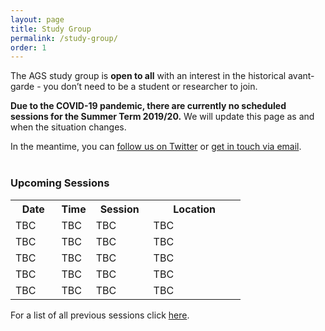 ```yaml
---
layout: page
title: Study Group
permalink: /study-group/
order: 1
---
```


The AGS study group is **open to all** with an interest in the historical avant-garde - you don’t need to be a student or researcher to join.

**Due to the COVID-19 pandemic, there are currently no scheduled sessions for the Summer Term 2019/20.** We will update this page as and when the situation changes.

In the meantime, you can <a href="https://twitter.com/agstudies" target="_blank">follow us on Twitter</a> or <a class="u-email" href="mailto:{{ site.email }}">get in touch via email</a>.
<br><br>

<!-- To participate, simply come along to one of our discussion sessions. You can find a calendar of our upcoming sessions below.
The reading for each session is distributed through our mailing list one week in advance. If you've missed the cut-off point but would still like to receive the materials, feel free to <a class="u-email" href="mailto:{{ site.email }}">get in touch</a>.-->


<h3>Upcoming Sessions</h3>


<table>
  <tr>
    <th>Date</th>
    <th>Time</th>
    <th>Session</th>
    <th>Location</th>
  </tr>
  <tr>
    <td width="20%">TBC</td>
    <td width ="15%">TBC</td>
    <td width="25%">TBC</td>
    <td width="40%">TBC</td>
  </tr>
  <tr>
    <td>TBC</td>
    <td>TBC</td>
    <td>TBC</td>
    <td>TBC</td>
  </tr>
  <tr>
    <td>TBC</td>
    <td>TBC</td>
    <td>TBC</td>
    <td>TBC</td>
  </tr>  
  <tr>
    <td>TBC</td>
    <td>TBC</td>
    <td>TBC</td>
    <td>TBC</td>
  </tr>  
  <tr>
    <td>TBC</td>
    <td>TBC</td>
    <td>TBC</td>
    <td>TBC</td>
  </tr>
</table>

<!-- Share buttons BEGIN
<div class="a2a_kit a2a_kit_size_25 a2a_default_style" data-a2a-icon-color="#828282">
  <a class="a2a_button_facebook"></a>
  <a class="a2a_button_twitter"></a>
  <a class="a2a_button_email"></a>
  <a class="a2a_button_whatsapp"></a>
</div>
<script async src="https://static.addtoany.com/menu/page.js"></script><br>
Share buttons END -->

For a list of all previous sessions click [here](/past-sessions).
